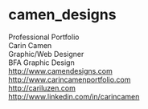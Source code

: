 camen_designs
=============

Professional Portfolio<br>
Carin Camen <br>
Graphic/Web Designer <br>
BFA Graphic Design <br>
http://www.camendesigns.com <br>
http://www.carincamenportfolio.com <br>
http://cariluzen.com <br>
http://www.linkedin.com/in/carincamen
